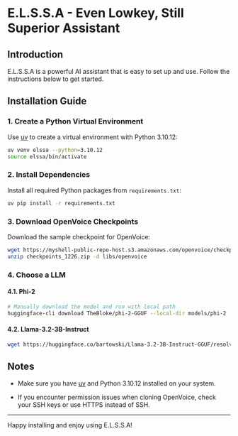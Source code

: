 # E.L.S.S.A - Even Lowkey, Still Superior Assistant

## Introduction

E.L.S.S.A is a powerful AI assistant that is easy to set up and use. Follow the instructions below to get started.

## Installation Guide

### 1. Create a Python Virtual Environment

Use [uv](https://github.com/astral-sh/uv) to create a virtual environment with Python 3.10.12:

```bash
uv venv elssa --python=3.10.12
source elssa/bin/activate
```

### 2. Install Dependencies

Install all required Python packages from `requirements.txt`:

```bash
uv pip install -r requirements.txt
```

### 3. Download OpenVoice Checkpoints

Download the sample checkpoint for OpenVoice:

```bash
wget https://myshell-public-repo-host.s3.amazonaws.com/openvoice/checkpoints_1226.zip libs/openvoice
unzip checkpoints_1226.zip -d libs/openvoice
```

### 4. Choose a LLM

#### 4.1. Phi-2

```bash
# Manually download the model and run with local path
huggingface-cli download TheBloke/phi-2-GGUF --local-dir models/phi-2
```

#### 4.2. Llama-3.2-3B-Instruct

```bash
wget https://huggingface.co/bartowski/Llama-3.2-3B-Instruct-GGUF/resolve/main/Llama-3.2-3B-Instruct-IQ3_M.gguf -P models/Llama-3.2-3B-Instruct/
```

## Notes

- Make sure you have [uv](https://github.com/astral-sh/uv) and Python 3.10.12 installed on your system.

- If you encounter permission issues when cloning OpenVoice, check your SSH keys or use HTTPS instead of SSH.

---

Happy installing and enjoy using E.L.S.S.A!
